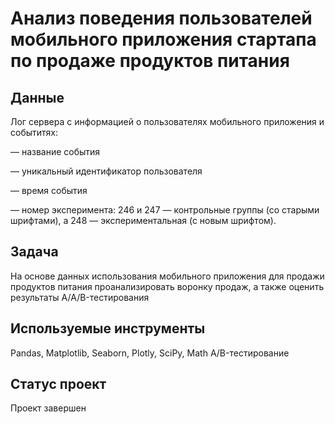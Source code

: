 # Анализ поведения пользователей мобильного приложения стартапа по продаже продуктов питания
## Данные

Лог сервера с информацией о пользователях мобильного приложения и событитях:

 — название события

 — уникальный идентификатор пользователя

 — время события

 — номер эксперимента: 246 и 247 — контрольные группы (со старыми шрифтами), а 248 — экспериментальная (с новым шрифтом).
 
## Задача
На основе данных использования мобильного приложения для продажи продуктов питания проанализировать воронку продаж, а также оценить результаты A/A/B-тестирования 

## Используемые инструменты
Pandas, Matplotlib, Seaborn, Plotly, SciPy, Math A/B-тестирование

## Статус проект
Проект завершен
